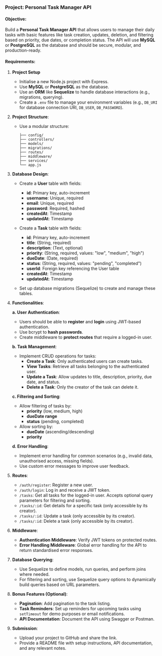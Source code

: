 ### Project: Personal Task Manager API

#### Objective:
Build a **Personal Task Manager API** that allows users to manage their daily tasks with basic features like task creation, updates, deletion, and filtering based on priority, due dates, or completion status. The API will use **MySQL** or **PostgreSQL** as the database and should be secure, modular, and production-ready.

#### Requirements:

1. **Project Setup**
   - Initialise a new Node.js project with Express.
   - Use **MySQL** or **PostgreSQL** as the database.
   - Use an **ORM** like **Sequelize** to handle database interactions (e.g., migrations, querying).
   - Create a `.env` file to manage your environment variables (e.g., `DB_URI` for database connection URI, `DB_USER`, `DB_PASSWORD`).

2. **Project Structure**:
   - Use a modular structure:
     ```
     ├── config/
     ├── controllers/
     ├── models/
     ├── migrations/
     ├── routes/
     ├── middleware/
     ├── services/
     └── app.js
     ```

3. **Database Design**:
   - Create a **User** table with fields:
     - **id**: Primary key, auto-increment
     - **username**: Unique, required
     - **email**: Unique, required
     - **password**: Required, hashed
     - **createdAt**: Timestamp
     - **updatedAt**: Timestamp

   - Create a **Task** table with fields:
     - **id**: Primary key, auto-increment
     - **title**: (String, required)
     - **description**: (Text, optional)
     - **priority**: (String, required, values: "low", "medium", "high")
     - **dueDate**: (Date, required)
     - **status**: (String, required, values: "pending", "completed")
     - **userId**: Foreign key referencing the User table
     - **createdAt**: Timestamp
     - **updatedAt**: Timestamp

   - Set up database migrations (Sequelize) to create and manage these tables.

4. **Functionalities**:

   **a. User Authentication**:
   - Users should be able to **register** and **login** using JWT-based authentication.
   - Use bcrypt to **hash passwords**.
   - Create middleware to **protect routes** that require a logged-in user.

   **b. Task Management**:
   - Implement CRUD operations for tasks:
     - **Create a Task**: Only authenticated users can create tasks.
     - **View Tasks**: Retrieve all tasks belonging to the authenticated user.
     - **Update a Task**: Allow updates to title, description, priority, due date, and status.
     - **Delete a Task**: Only the creator of the task can delete it.

   **c. Filtering and Sorting**:
   - Allow filtering of tasks by:
     - **priority** (low, medium, high)
     - **dueDate range**
     - **status** (pending, completed)
   - Allow sorting by:
     - **dueDate** (ascending/descending)
     - **priority**

   **d. Error Handling**:
   - Implement error handling for common scenarios (e.g., invalid data, unauthorised access, missing fields).
   - Use custom error messages to improve user feedback.

5. **Routes**:
   - `/auth/register`: Register a new user.
   - `/auth/login`: Log in and receive a JWT token.
   - `/tasks`: Get all tasks for the logged-in user. Accepts optional query parameters for filtering and sorting.
   - `/tasks/:id`: Get details for a specific task (only accessible by its creator).
   - `/tasks/:id`: Update a task (only accessible by its creator).
   - `/tasks/:id`: Delete a task (only accessible by its creator).

6. **Middleware**:
   - **Authentication Middleware**: Verify JWT tokens on protected routes.
   - **Error Handling Middleware**: Global error handling for the API to return standardised error responses.

7. **Database Querying**:
   - Use Sequelize to define models, run queries, and perform joins where needed.
   - For filtering and sorting, use Sequelize query options to dynamically build queries based on URL parameters.

8. **Bonus Features (Optional)**:
   - **Pagination**: Add pagination to the task listing.
   - **Task Reminders**: Set up reminders for upcoming tasks using `setTimeout` for demo purposes or email notifications.
   - **API Documentation**: Document the API using Swagger or Postman.

9. **Submission**:
   - Upload your project to GitHub and share the link.
   - Provide a README file with setup instructions, API documentation, and any relevant notes.
